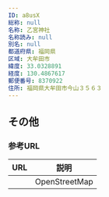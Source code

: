 ```yaml
---
ID: a8usX
総称: null
名称: 乙宮神社
名称読み: null
別名: null
都道府県: 福岡県
区域: 大牟田市
緯度: 33.0328891
経度: 130.4867617
郵便番号: 8370922
住所: 福岡県大牟田市今山３５６３
---
```


## その他

### 参考URL

| URL | 説明          |
| --- | ------------- |
|     | OpenStreetMap |
